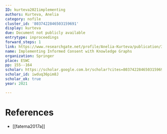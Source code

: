 ```yaml
---
ID: kurteva2021implementing
authors: Kurteva, Anelia
category: nofile
cluster_id: '8037422846503159691'
display: kurteva
due: Document not publicly available
entrytype: inproceedings
forward_steps: 1
link: https://www.researchgate.net/profile/Anelia-Kurteva/publication/355043419_Implementing_Informed_Consent_with_Knowledge_Graphs_ESWC21_PhD_Symposium/links/615ae618e7bb415a5d60fb1a/Implementing-Informed-Consent-with-Knowledge-Graphs-ESWC21-PhD-Symposium.pdf
name: Implementing Informed Consent with Knowledge Graphs
organization: Springer
place: ESWC
pp: 155--164
scholar: https://scholar.google.com.br/scholar?cites=8037422846503159691&as_sdt=2005&sciodt=0,5&hl=en
scholar_id: iwduq36pim8J
scholar_ok: true
year: 2021

---
```


# References

- [[fatema2017a]]
